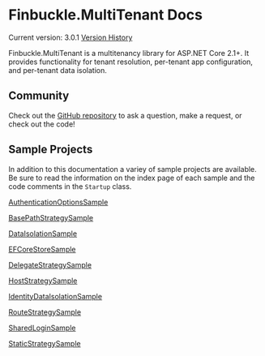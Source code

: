 # Finbuckle.MultiTenant Docs
Current version: 3.0.1
[Version History](https://github.com/Finbuckle/Finbuckle.MultiTenant/blob/master/CHANGELOG.md)

Finbuckle.MultiTenant is a multitenancy library for ASP.NET Core 2.1+. It provides functionality for tenant resolution, per-tenant app configuration, and per-tenant data isolation.

## Community
Check out the [GitHub repository](https://github.com/Finbuckle/Finbuckle.MultiTenant) to ask a question, make a request, or check out the code!

## Sample Projects
In addition to this documentation a variey of sample projects are available. Be sure to read the information on the index page of each
sample and the code comments in the `Startup` class.

[AuthenticationOptionsSample](https://github.com/Finbuckle/Finbuckle.MultiTenant/tree/master/samples/AuthenticationOptionsSample)

[BasePathStrategySample](https://github.com/Finbuckle/Finbuckle.MultiTenant/tree/master/samples/BasePathStrategySample)

[DataIsolationSample](https://github.com/Finbuckle/Finbuckle.MultiTenant/tree/master/samples/DataIsolationSample) 

[EFCoreStoreSample](https://github.com/Finbuckle/Finbuckle.MultiTenant/tree/master/samples/EFCoreStoreSample)

[DelegateStrategySample](https://github.com/Finbuckle/Finbuckle.MultiTenant/tree/master/samples/DelegateStrategySample)

[HostStrategySample](https://github.com/Finbuckle/Finbuckle.MultiTenant/tree/master/samples/HostStrategySample)

[IdentityDataIsolationSample](https://github.com/Finbuckle/Finbuckle.MultiTenant/tree/master/samples/IdentityDataIsolationSample)

[RouteStrategySample](https://github.com/Finbuckle/Finbuckle.MultiTenant/tree/master/samples/RouteStrategySample)  

[SharedLoginSample](https://github.com/Finbuckle/Finbuckle.MultiTenant/tree/master/samples/SharedLoginSample)  

[StaticStrategySample](https://github.com/Finbuckle/Finbuckle.MultiTenant/tree/master/samples/StaticStrategySample)